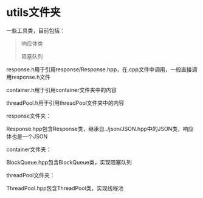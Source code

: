 # utils文件夹

一些工具类，目前包括：

> 响应体类
>
> 阻塞队列



response.h用于引用response/Response.hpp，在.cpp文件中调用，一般直接调用response.h文件

container.h用于引用container文件夹中的内容

threadPool.h用于引用threadPool文件夹中的内容



response文件夹：

Response.hpp包含Response类，继承自../json/JSON.hpp中的JSON类，响应体也是一个JSON



container文件夹：

BlockQueue.hpp包含BlockQueue类，实现阻塞队列



threadPool文件夹：

ThreadPool.hpp包含ThreadPool类，实现线程池
